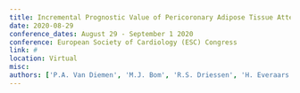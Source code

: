 ```yaml
---
title: Incremental Prognostic Value of Pericoronary Adipose Tissue Attenuation on Top of Comprehensive CCTA Assessment
date: 2020-08-29
conference_dates: August 29 - September 1 2020
conference: European Society of Cardiology (ESC) Congress
link: #
location: Virtual
misc:  
authors: ['P.A. Van Diemen', 'M.J. Bom', 'R.S. Driessen', 'H. Everaars', 'R.W. De Winter', 'P.M. Van De Ven', 'M. Freiman', 'L. Goshen', 'E. Langzam', 'D. Heijtel', 'J.K. Min', 'J.A. Leipsic', 'P.G. Raijmakers', 'A.C. Van Rossum', 'I. Danad', 'P. Knaapen']
---
```


